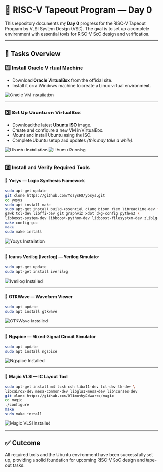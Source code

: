 # 🚀 RISC-V Tapeout Program — Day 0

This repository documents my **Day 0** progress for the RISC-V Tapeout Program by VLSI System Design (VSD). The goal is to set up a complete environment with essential tools for RISC-V SoC design and verification.

---

## 📌 Tasks Overview

### 1️⃣ Install Oracle Virtual Machine
- Download **Oracle VirtualBox** from the official site.
- Install it on a Windows machine to create a Linux virtual environment.

![Oracle VM Installation](images/oracle_vm_installed.png)

---

### 2️⃣ Set Up Ubuntu on VirtualBox
- Download the latest **Ubuntu ISO** image.
- Create and configure a new VM in VirtualBox.
- Mount and install Ubuntu using the ISO.
- Complete Ubuntu setup and updates *(this may take a while)*.

![Ubuntu Installation](images/ubuntu_installation.png)
![Ubuntu Running](images/ubuntu_running.png)

---

### 3️⃣ Install and Verify Required Tools

#### 🔷 Yosys — Logic Synthesis Framework
```bash
sudo apt-get update
git clone https://github.com/YosysHQ/yosys.git
cd yosys
sudo apt install make
sudo apt-get install build-essential clang bison flex libreadline-dev \
gawk tcl-dev libffi-dev git graphviz xdot pkg-config python3 \
libboost-system-dev libboost-python-dev libboost-filesystem-dev zlib1g-dev
make config-gcc
make
sudo make install
```
![Yosys Installation](images/yosys_installation.png)

---

#### 🔷 Icarus Verilog (Iverilog) — Verilog Simulator
```bash
sudo apt-get update
sudo apt-get install iverilog
```
![Iverilog Installed](images/iverilog_installed.png)

---

#### 🔷 GTKWave — Waveform Viewer
```bash
sudo apt update
sudo apt install gtkwave
```
![GTKWave Installed](images/gtkwave_installed.png)

---

#### 🔷 Ngspice — Mixed-Signal Circuit Simulator
```bash
sudo apt update
sudo apt install ngspice
```
![Ngspice Installed](images/ngspice_installed.png)

---

#### 🔷 Magic VLSI — IC Layout Tool
```bash
sudo apt-get install m4 tcsh csh libx11-dev tcl-dev tk-dev \
libcairo2-dev mesa-common-dev libglu1-mesa-dev libncurses-dev
git clone https://github.com/RTimothyEdwards/magic
cd magic
./configure
make
sudo make install
```
![Magic VLSI Installed](images/magic_vlsi_installed.png)

---

## ✅ Outcome
All required tools and the Ubuntu environment have been successfully set up, providing a solid foundation for upcoming RISC-V SoC design and tape-out tasks.
